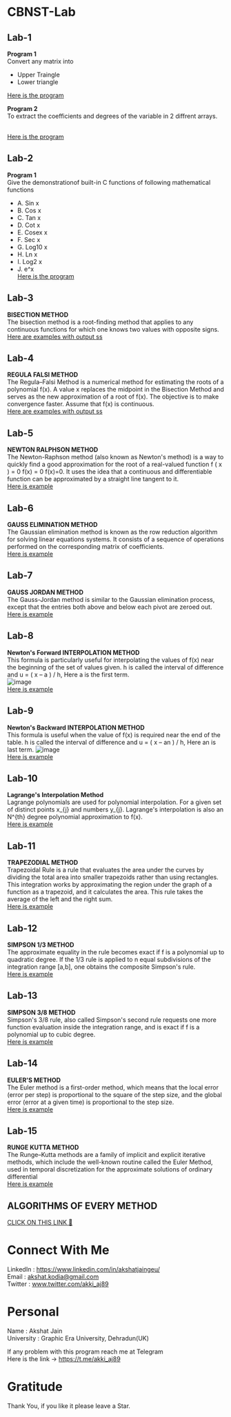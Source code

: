 # CBNST-Lab

## Lab-1
**Program 1** </br>Convert any matrix into 
* Upper Traingle
* Lower triangle</br>

[Here is the program](https://github.com/akshatprogrammer/CBNST-Lab/blob/main/UpperAndLowerTriangle.cpp)</br>

**Program 2** </br>To extract the coefficients and degrees of the variable in 2 diffrent arrays.

</br>[Here is the program](https://github.com/akshatprogrammer/CBNST-Lab/blob/main/DegreeAndCoeffecient.cpp)

## Lab-2
**Program 1**</br>Give the demonstrationof built-in C functions of following mathematical functions
* A. Sin x
* B. Cos x
* C. Tan x
* D. Cot x
* E. Cosex x
* F. Sec x
* G. Log10 x
* H. Ln x
* I. Log2 x
* J. e^x
</br>[Here is the program](https://github.com/akshatprogrammer/CBNST-Lab/blob/main/UseOfMathematicalFunctions.cpp)


## Lab-3
**BISECTION METHOD**</br>
The bisection method is a root-finding method that applies to any continuous functions for which one knows two values with opposite signs.
</br>[Here are examples with output ss](https://github.com/akshatprogrammer/CBNST-Lab/tree/Bisection/Bisection)

## Lab-4
**REGULA FALSI METHOD**</br>
The Regula–Falsi Method is a numerical method for estimating the roots of a polynomial f(x). A value x replaces the midpoint in the Bisection Method and serves as the new approximation of a root of f(x). The objective is to make convergence faster. Assume that f(x) is continuous.
</br>[Here are examples with output ss](https://github.com/akshatprogrammer/CBNST-Lab/tree/Root-Finding-Methods/Regula%20Falsi)

## Lab-5
**NEWTON RALPHSON METHOD**</br>
The Newton-Raphson method (also known as Newton's method) is a way to quickly find a good approximation for the root of a real-valued function f ( x ) = 0 f(x) = 0 f(x)=0. It uses the idea that a continuous and differentiable function can be approximated by a straight line tangent to it.
</br>[Here is example](https://github.com/akshatprogrammer/CBNST-Lab/tree/Root-Finding-Methods/Newton%20RalphSon)

## Lab-6
**GAUSS ELIMINATION METHOD**</br>
The Gaussian elimination method is known as the row reduction algorithm for solving linear equations systems. It consists of a sequence of operations performed on the corresponding matrix of coefficients.
</br>[Here is example](https://github.com/akshatprogrammer/CBNST-Lab/tree/Root-Finding-Methods/Gauss%20Elimination)

## Lab-7
**GAUSS JORDAN METHOD**</br>
The Gauss-Jordan method is similar to the Gaussian elimination process, except that the entries both above and below each pivot are zeroed out.
</br>[Here is example](https://github.com/akshatprogrammer/CBNST-Lab/tree/Root-Finding-Methods/Gauss%20Jordan)

## Lab-8
**Newton's Forward INTERPOLATION METHOD**</br>
This formula is particularly useful for interpolating the values of f(x) near the beginning of the set of values given. h is called the interval of difference and u = ( x – a ) / h, Here a is the first term.</br>
![image](https://www.geeksforgeeks.org/wp-content/ql-cache/quicklatex.com-7d7c62dfbfebdfecda42ce13a57dea07_l3.svg)
</br>[Here is example](https://github.com/akshatprogrammer/CBNST-Lab/tree/Root-Finding-Methods/Forward%20Interplotion)

## Lab-9
**Newton's Backward INTERPOLATION METHOD**</br>
This formula is useful when the value of f(x) is required near the end of the table. h is called the interval of difference and u = ( x – an ) / h, Here an is last term.
![image](https://www.geeksforgeeks.org/wp-content/ql-cache/quicklatex.com-96a67d06ab4f23b4a413ceec940454c8_l3.svg)
</br>[Here is example](https://github.com/akshatprogrammer/CBNST-Lab/tree/Root-Finding-Methods/Backward%20Interpolation)

## Lab-10
**Lagrange's Interpolation Method**</br>
Lagrange polynomials are used for polynomial interpolation. For a given set of distinct points x_{j} and numbers y_{j}. Lagrange's interpolation is also an N^{th} degree polynomial approximation to f(x).
</br>[Here is example](https://github.com/akshatprogrammer/CBNST-Lab/tree/Root-Finding-Methods/Lagrange)

## Lab-11
**TRAPEZODIAL METHOD**</br>
Trapezoidal Rule is a rule that evaluates the area under the curves by dividing the total area into smaller trapezoids rather than using rectangles. This integration works by approximating the region under the graph of a function as a trapezoid, and it calculates the area. This rule takes the average of the left and the right sum.
</br>[Here is example](https://github.com/akshatprogrammer/CBNST-Lab/tree/Root-Finding-Methods/Trapezodial)

## Lab-12
**SIMPSON 1/3 METHOD**</br>
The approximate equality in the rule becomes exact if f is a polynomial up to quadratic degree. If the 1/3 rule is applied to n equal subdivisions of the integration range [a,b], one obtains the composite Simpson's rule.
</br>[Here is example](https://github.com/akshatprogrammer/CBNST-Lab/tree/Root-Finding-Methods/Simpsons%2013)

## Lab-13
**SIMPSON 3/8 METHOD**</br>
Simpson's 3/8 rule, also called Simpson's second rule requests one more function evaluation inside the integration range, and is exact if f is a polynomial up to cubic degree.
</br>[Here is example](https://github.com/akshatprogrammer/CBNST-Lab/tree/Root-Finding-Methods/Simpson%2038)

## Lab-14
**EULER'S METHOD**</br>
The Euler method is a first-order method, which means that the local error (error per step) is proportional to the square of the step size, and the global error (error at a given time) is proportional to the step size.
</br>[Here is example](https://github.com/akshatprogrammer/CBNST-Lab/tree/Root-Finding-Methods/Euler's)

## Lab-15
**RUNGE KUTTA METHOD**</br>
The Runge–Kutta methods are a family of implicit and explicit iterative methods, which include the well-known routine called the Euler Method, used in temporal discretization for the approximate solutions of ordinary differential
</br>[Here is example](https://github.com/akshatprogrammer/CBNST-Lab/tree/Root-Finding-Methods/Runge%20Kutta)

## ALGORITHMS OF EVERY METHOD 
[CLICK ON THIS LINK 🔗 ](https://github.com/akshatprogrammer/CBNST-Lab/tree/Algorithm/Algorithm)
</br>

# Connect With Me
LinkedIn : https://www.linkedin.com/in/akshatjaingeu/<br/>
Email : akshat.kodia@gmail.com<br/>
Twitter : www.twitter.com/akki_aj89<br/>

# Personal
Name : Akshat Jain<br/>
University : Graphic Era University, Dehradun(UK)

If any problem with this program reach me at Telegram<br/>
Here is the link -> https://t.me/akki_aj89

# Gratitude
Thank You, if you like it please leave a Star.

